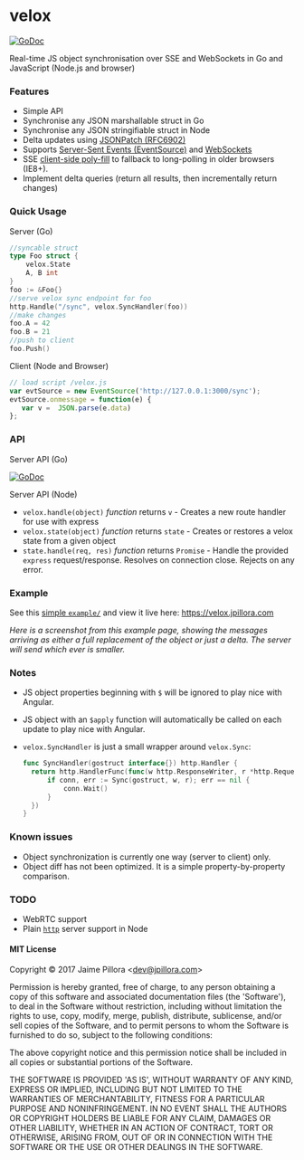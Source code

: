 # velox

[![GoDoc](https://godoc.org/github.com/jpillora/velox?status.svg)](https://godoc.org/github.com/jpillora/velox)

Real-time JS object synchronisation over SSE and WebSockets in Go and JavaScript (Node.js and browser)

### Features

* Simple API
* Synchronise any JSON marshallable struct in Go
* Synchronise any JSON stringifiable struct in Node
* Delta updates using [JSONPatch (RFC6902)](https://tools.ietf.org/html/rfc6902)
* Supports [Server-Sent Events (EventSource)](https://en.wikipedia.org/wiki/Server-sent_events) and [WebSockets](https://en.wikipedia.org/wiki/WebSocket)
* SSE [client-side poly-fill](https://github.com/remy/polyfills/blob/master/EventSource.js) to fallback to long-polling in older browsers (IE8+).
* Implement delta queries (return all results, then incrementally return changes)

### Quick Usage

Server (Go)

``` go
//syncable struct
type Foo struct {
	velox.State
	A, B int
}
foo := &Foo{}
//serve velox sync endpoint for foo
http.Handle("/sync", velox.SyncHandler(foo))
//make changes
foo.A = 42
foo.B = 21
//push to client
foo.Push()
```

Client (Node and Browser)

``` js
// load script /velox.js
var evtSource = new EventSource('http://127.0.0.1:3000/sync');
evtSource.onmessage = function(e) {
   var v =  JSON.parse(e.data)
};
```

### API

Server API (Go)

[![GoDoc](https://godoc.org/github.com/jpillora/velox?status.svg)](https://godoc.org/github.com/jpillora/velox)

Server API (Node)

* `velox.handle(object)` *function* returns `v` - Creates a new route handler for use with express
* `velox.state(object)` *function* returns `state` - Creates or restores a velox state from a given object
* `state.handle(req, res)` *function* returns `Promise` - Handle the provided `express` request/response. Resolves on connection close. Rejects on any error.

### Example

See this [simple `example/`](example/) and view it live here: https://velox.jpillora.com



*Here is a screenshot from this example page, showing the messages arriving as either a full replacement of the object or just a delta. The server will send which ever is smaller.*

### Notes

* JS object properties beginning with `$` will be ignored to play nice with Angular.
* JS object with an `$apply` function will automatically be called on each update to play nice with Angular.
* `velox.SyncHandler` is just a small wrapper around `velox.Sync`:

  ```go
  func SyncHandler(gostruct interface{}) http.Handler {
  	return http.HandlerFunc(func(w http.ResponseWriter, r *http.Request) {
  		if conn, err := Sync(gostruct, w, r); err == nil {
  			conn.Wait()
  		}
  	})
  }
  ```

### Known issues

* Object synchronization is currently one way (server to client) only.
* Object diff has not been optimized. It is a simple property-by-property comparison.

### TODO

* WebRTC support
* Plain [`http`](https://nodejs.org/api/http.html#http_http_createserver_requestlistener) server support in Node

#### MIT License

Copyright © 2017 Jaime Pillora &lt;dev@jpillora.com&gt;

Permission is hereby granted, free of charge, to any person obtaining
a copy of this software and associated documentation files (the
'Software'), to deal in the Software without restriction, including
without limitation the rights to use, copy, modify, merge, publish,
distribute, sublicense, and/or sell copies of the Software, and to
permit persons to whom the Software is furnished to do so, subject to
the following conditions:

The above copyright notice and this permission notice shall be
included in all copies or substantial portions of the Software.

THE SOFTWARE IS PROVIDED 'AS IS', WITHOUT WARRANTY OF ANY KIND,
EXPRESS OR IMPLIED, INCLUDING BUT NOT LIMITED TO THE WARRANTIES OF
MERCHANTABILITY, FITNESS FOR A PARTICULAR PURPOSE AND NONINFRINGEMENT.
IN NO EVENT SHALL THE AUTHORS OR COPYRIGHT HOLDERS BE LIABLE FOR ANY
CLAIM, DAMAGES OR OTHER LIABILITY, WHETHER IN AN ACTION OF CONTRACT,
TORT OR OTHERWISE, ARISING FROM, OUT OF OR IN CONNECTION WITH THE
SOFTWARE OR THE USE OR OTHER DEALINGS IN THE SOFTWARE.
